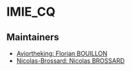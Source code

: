 # IMIE_CQ

## Maintainers

- [Aviortheking: Florian BOUILLON](https://github.com/Aviortheking)
- [Nicolas-Brossard: Nicolas BROSSARD](https://github.com/Nicolas-Brossard)
